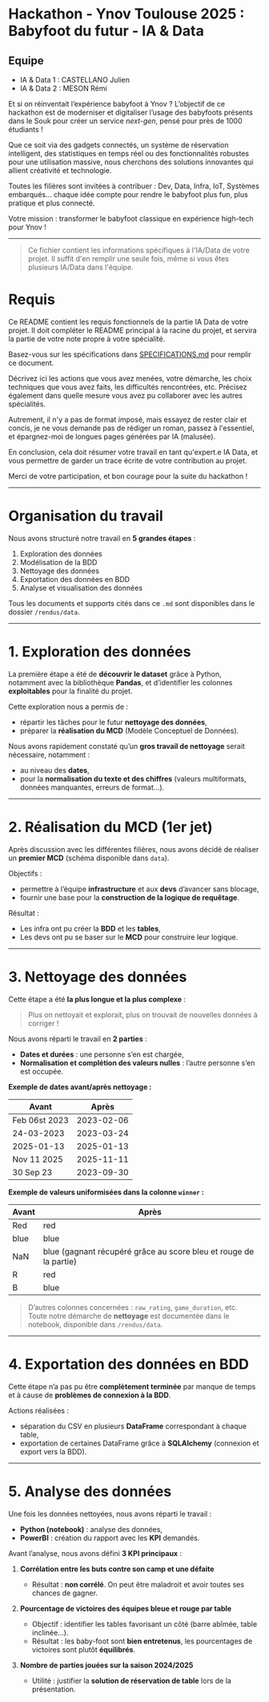 # Hackathon - Ynov Toulouse 2025 : Babyfoot du futur - IA & Data

## Equipe

- IA & Data 1 : CASTELLANO Julien
- IA & Data 2 : MESON Rémi

Et si on réinventait l’expérience babyfoot à Ynov ? L’objectif de ce hackathon est de moderniser et digitaliser l’usage des babyfoots présents dans le Souk pour créer un service _next-gen_, pensé pour près de 1000 étudiants !

Que ce soit via des gadgets connectés, un système de réservation intelligent, des statistiques en temps réel ou des fonctionnalités robustes pour une utilisation massive, nous cherchons des solutions innovantes qui allient créativité et technologie.

Toutes les filières sont invitées à contribuer : Dev, Data, Infra, IoT, Systèmes embarqués… chaque idée compte pour rendre le babyfoot plus fun, plus pratique et plus connecté.

Votre mission : transformer le babyfoot classique en expérience high-tech pour Ynov !

---

> Ce fichier contient les informations spécifiques à l'IA/Data de votre projet. Il suffit d'en remplir une seule fois, même si vous êtes plusieurs IA/Data dans l'équipe.

# Requis

Ce README contient les requis fonctionnels de la partie IA Data de votre projet. Il doit compléter le README principal à la racine du projet, et servira la partie de votre note propre à votre spécialité.

Basez-vous sur les spécifications dans [SPECIFICATIONS.md](../SPECIFICATIONS.md) pour remplir ce document.

Décrivez ici les actions que vous avez menées, votre démarche, les choix techniques que vous avez faits, les difficultés rencontrées, etc. Précisez également dans quelle mesure vous avez pu collaborer avec les autres spécialités.

Autrement, il n'y a pas de format imposé, mais essayez de rester clair et concis, je ne vous demande pas de rédiger un roman, passez à l'essentiel, et épargnez-moi de longues pages générées par IA (malusée).

En conclusion, cela doit résumer votre travail en tant qu'expert.e IA Data, et vous permettre de garder un trace écrite de votre contribution au projet.

Merci de votre participation, et bon courage pour la suite du hackathon !

______________________________________________________________________________________________________________________________________________________________________________
# Organisation du travail

Nous avons structuré notre travail en **5 grandes étapes** :  
1. Exploration des données  
2. Modélisation de la BDD  
3. Nettoyage des données  
4. Exportation des données en BDD  
5. Analyse et visualisation des données  

Tous les documents et supports cités dans ce `.md` sont disponibles dans le dossier `/rendus/data`.  

---

# 1. Exploration des données

La première étape a été de **découvrir le dataset** grâce à Python, notamment avec la bibliothèque **Pandas**, et d’identifier les colonnes **exploitables** pour la finalité du projet.  

Cette exploration nous a permis de :  
- répartir les tâches pour le futur **nettoyage des données**,  
- préparer la **réalisation du MCD** (Modèle Conceptuel de Données).  

Nous avons rapidement constaté qu’un **gros travail de nettoyage** serait nécessaire, notamment :  
- au niveau des **dates**,  
- pour la **normalisation du texte et des chiffres** (valeurs multiformats, données manquantes, erreurs de format…).  

---

# 2. Réalisation du MCD (1er jet)

Après discussion avec les différentes filières, nous avons décidé de réaliser un **premier MCD** (schéma disponible dans `data`).  

Objectifs :  
- permettre à l’équipe **infrastructure** et aux **devs** d’avancer sans blocage,  
- fournir une base pour la **construction de la logique de requêtage**.  

Résultat :  
- Les infra ont pu créer la **BDD** et les **tables**,  
- Les devs ont pu se baser sur le **MCD** pour construire leur logique.  

---

# 3. Nettoyage des données

Cette étape a été **la plus longue et la plus complexe** :  
> Plus on nettoyait et explorait, plus on trouvait de nouvelles données à corriger !  

Nous avons réparti le travail en **2 parties** :  
- **Dates et durées** : une personne s’en est chargée,  
- **Normalisation et complétion des valeurs nulles** : l’autre personne s’en est occupée.  

**Exemple de dates avant/après nettoyage :**  

| Avant         | Après       |
|---------------|------------|
| Feb 06st 2023 | 2023-02-06 |
| 24-03-2023    | 2023-03-24 |
| 2025-01-13    | 2025-01-13 |
| Nov 11 2025   | 2025-11-11 |
| 30 Sep 23     | 2023-09-30 |

**Exemple de valeurs uniformisées dans la colonne `winner` :**  

| Avant | Après |
|-------|-------|
| Red   | red   |
| blue  | blue  |
| NaN   | blue (gagnant récupéré grâce au score bleu et rouge de la partie) |
| R     | red   |
| B     | blue  |

> D’autres colonnes concernées : `raw_rating`, `game_duration`, etc.  
Toute notre démarche de **nettoyage** est documentée dans le notebook, disponible dans `/rendus/data`.  

---

# 4. Exportation des données en BDD

Cette étape n’a pas pu être **complètement terminée** par manque de temps et à cause de **problèmes de connexion à la BDD**.  

Actions réalisées :  
- séparation du CSV en plusieurs **DataFrame** correspondant à chaque table,  
- exportation de certaines DataFrame grâce à **SQLAlchemy** (connexion et export vers la BDD).  

---

# 5. Analyse des données

Une fois les données nettoyées, nous avons réparti le travail :  
- **Python (notebook)** : analyse des données,  
- **PowerBI** : création du rapport avec les **KPI** demandés.  

Avant l’analyse, nous avons défini **3 KPI principaux** :  

1. **Corrélation entre les buts contre son camp et une défaite**  
   - Résultat : **non corrélé**. On peut être maladroit et avoir toutes ses chances de gagner.  

2. **Pourcentage de victoires des équipes bleue et rouge par table**  
   - Objectif : identifier les tables favorisant un côté (barre abîmée, table inclinée…).  
   - Résultat : les baby-foot sont **bien entretenus**, les pourcentages de victoires sont plutôt **équilibrés**.  

3. **Nombre de parties jouées sur la saison 2024/2025**  
   - Utilité : justifier la **solution de réservation de table** lors de la présentation.
  
  

